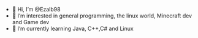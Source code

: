 - 👋 Hi, I’m @Ezalb98
- 👀 I’m interested in general programming, the linux world, Minecraft dev and Game dev
- 🌱 I’m currently learning Java, C++,C# and Linux

<!---
Ezalb98/Ezalb98 is a ✨ special ✨ repository because its `README.md` (this file) appears on your GitHub profile.
You can click the Preview link to take a look at your changes.
--->
